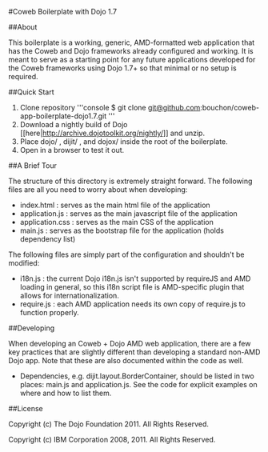 #Coweb Boilerplate with Dojo 1.7

##About

This boilerplate is a working, generic, AMD-formatted web application that has the Coweb and Dojo frameworks already configured and working. It is meant to serve as a starting point for any future applications developed for the Coweb frameworks using Dojo 1.7+ so that minimal or no setup is required.

##Quick Start

1. Clone repository
'''console
$ git clone git@github.com:bouchon/coweb-app-boilerplate-dojo1.7.git
'''
2. Download a nightly build of Dojo [[here|http://archive.dojotoolkit.org/nightly/]] and unzip.
3. Place dojo/ , dijit/ , and dojox/ inside the root of the boilerplate.
4. Open in a browser to test it out.

##A Brief Tour

The structure of this directory is extremely straight forward. The following files are all you need to worry about when developing:

* index.html : serves as the main html file of the application
* application.js : serves as the main javascript file of the application
* application.css : serves as the main CSS of the application
* main.js : serves as the bootstrap file for the application (holds dependency list)

The following files are simply part of the configuration and shouldn't be modified:

* i18n.js : the current Dojo i18n.js isn't supported by requireJS and AMD loading in general, so this i18n script file is AMD-specific plugin that allows for internationalization.
* require.js : each AMD application needs its own copy of require.js to function properly.

##Developing

When developing an Coweb + Dojo AMD web application, there are a few key practices that are slightly different than developing a standard non-AMD Dojo app. Note that these are also documented within the code as well.

* Dependencies, e.g. dijit.layout.BorderContainer, should be listed in two places: main.js and application.js. See the code for explicit examples on where and how to list them.

##License

Copyright (c) The Dojo Foundation 2011. All Rights Reserved.

Copyright (c) IBM Corporation 2008, 2011. All Rights Reserved.